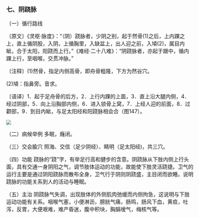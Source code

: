 ### 七、阴跷脉

（一）循行路线

〔原文〕《灵枢·脉度》：“（阴）跷脉者，少阴之别，起于然骨(1)之后，上内踝之上，直上循阴股，入阴，上循胸里，入缺盆上，出人迎之前，入頄(2)，属目内眦，合于太阳，阳跷而上行。”《难经·二十八难》：“阴跷脉者，亦起于跟中，循内踝上行，至咽喉，交贯冲脉。”

〔注释〕(1)然骨，指足内侧高骨，即舟骨粗隆，下方为然谷穴。

(2)頄：指鼻旁。音求。

〔语译〕1．起于足舟骨的后方，2．上行内踝的上面，3．直上沿大腿内侧，4．经过阴部，5．向上沿胸部内侧，6．进入锁骨上窝，7．上经人迎的前面，8．过颧部，9．到目内眦，与足太阳经和阳跷脉相会合（图147）。

<img src="img/图147.jpg" style="zoom:80%;" />

（二）病候举例  多眠，癃闭。

（三）交会腧穴  照海、交信（足少阴经）、睛明（足太阳经)，共三穴。

（四）功能  跷脉的“跷”字，有举足行高和健步的含意。阴跷脉从下肢内侧上行头面，具有交通一身阴阳之气，调节肢体运动的功能，故能使下肢灵活跷捷。卫气的运行主要是通过阴阳跷脉而散布全身，卫气行于阴则阴跷盛，主目闭而欲睡。说明跷脉的功能关系到人的活动与睡眠。

（五）主治  阴跷脉气失调，出现肢体的外侧肌肉弛缓而内侧拘急，这说明与下肢运动功能有关系。咽喉气塞，小便淋沥，膀胱气痛，肠鸣，肠风下血，黄疸，吐泻，反胃，大便艰难，难产昏迷，腹中积块，胸膈嗳气，梅核气等。

